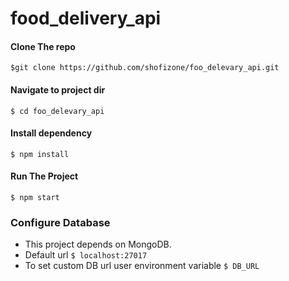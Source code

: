 # food_delivery_api

#### Clone The repo

`$git clone https://github.com/shofizone/foo_delevary_api.git`

#### Navigate to project dir

`$ cd foo_delevary_api`

#### Install dependency

`$ npm install`

#### Run The Project

`$ npm start`

### Configure Database

- This project depends on MongoDB.
- Default url `$ localhost:27017`
- To set custom DB url user environment variable `$ DB_URL` 


